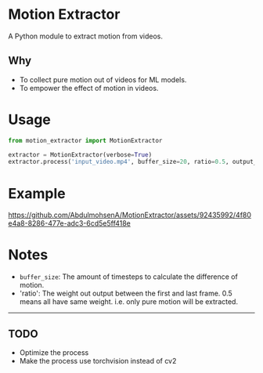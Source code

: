 # Motion Extractor

A Python module to extract motion from videos.

## Why

- To collect pure motion out of videos for ML models.
- To empower the effect of motion in videos.

# Usage
```python
from motion_extractor import MotionExtractor

extractor = MotionExtractor(verbose=True)
extractor.process('input_video.mp4', buffer_size=20, ratio=0.5, output_file='output.mp4')
```

# Example
https://github.com/AbdulmohsenA/MotionExtractor/assets/92435992/4f80e4a8-8286-477e-adc3-6cd5e5ff418e



# Notes

- `buffer_size`: The amount of timesteps to calculate the difference of motion.
- 'ratio': The weight out output between the first and last frame. 0.5 means all have same weight. i.e. only pure motion will be extracted.

---

## TODO
- Optimize the process
- Make the process use torchvision instead of cv2
